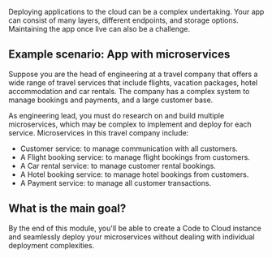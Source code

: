 
Deploying applications to the cloud can be a complex undertaking. Your app can consist of many layers, different endpoints, and storage options. Maintaining the app once live can also be a challenge.

## Example scenario: App with microservices

Suppose you are the head of engineering at a travel company that offers a wide range of travel services that include flights, vacation packages, hotel accommodation and car rentals. The company has a complex system to manage bookings and payments, and a large customer base.

As engineering lead, you must do research on and build multiple microservices, which may be complex to implement and deploy for each service. Microservices in this travel company include:

- Customer service: to manage communication with all customers.
- A Flight booking service: to manage flight bookings from customers.
- A Car rental service: to manage customer rental bookings.
- A Hotel booking service: to manage hotel bookings from customers.
- A Payment service: to manage all customer transactions.

## What is the main goal?

By the end of this module, you'll be able to create a Code to Cloud instance and seamlessly deploy your microservices without dealing with individual deployment complexities.

